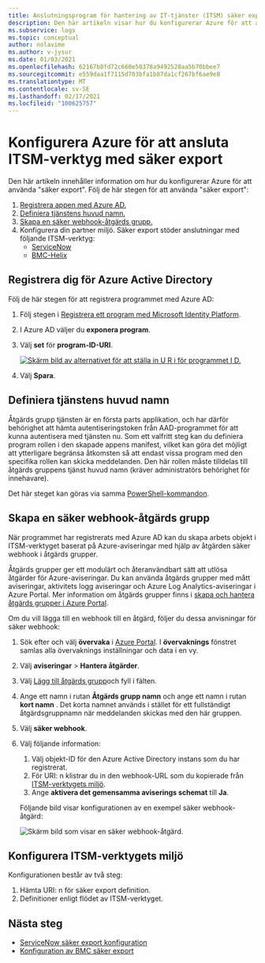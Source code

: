 ```yaml
---
title: Anslutningsprogram för hantering av IT-tjänster (ITSM) säker export i Azure Monitor – Azure-konfigurationer
description: Den här artikeln visar hur du konfigurerar Azure för att ansluta dina ITSM-produkter/-tjänster med säker export i Azure Monitor för att centralt övervaka och hantera ITSM-arbetsobjekt.
ms.subservice: logs
ms.topic: conceptual
author: nolavime
ms.author: v-jysur
ms.date: 01/03/2021
ms.openlocfilehash: 62167b8fd72c660e50378a9492528aa5b70bbee7
ms.sourcegitcommit: e559daa1f7115d703bfa1b87da1cf267bf6ae9e8
ms.translationtype: MT
ms.contentlocale: sv-SE
ms.lasthandoff: 02/17/2021
ms.locfileid: "100625757"
---
```

# <a name="configure-azure-to-connect-itsm-tools-using-secure-export"></a>Konfigurera Azure för att ansluta ITSM-verktyg med säker export

Den här artikeln innehåller information om hur du konfigurerar Azure för att använda "säker export".
Följ de här stegen för att använda "säker export":

1. [Registrera appen med Azure AD.](./itsm-connector-secure-webhook-connections-azure-configuration.md#register-with-azure-active-directory)
1. [Definiera tjänstens huvud namn.](./itsm-connector-secure-webhook-connections-azure-configuration.md#define-service-principal)
1. [Skapa en säker webhook-åtgärds grupp.](./itsm-connector-secure-webhook-connections-azure-configuration.md#create-a-secure-webhook-action-group)
1. Konfigurera din partner miljö.
    Säker export stöder anslutningar med följande ITSM-verktyg:
    * [ServiceNow](./itsmc-secure-webhook-connections-servicenow.md)
    * [BMC-Helix](./itsmc-secure-webhook-connections-bmc.md)

## <a name="register-with-azure-active-directory"></a>Registrera dig för Azure Active Directory

Följ de här stegen för att registrera programmet med Azure AD:

1. Följ stegen i [Registrera ett program med Microsoft Identity Platform](../../active-directory/develop/quickstart-register-app.md).
2. I Azure AD väljer du **exponera program**.
3. Välj **set** för **program-ID-URI**.

   [![Skärm bild av alternativet för att ställa in U R i för programmet I D.](media/itsm-connector-secure-webhook-connections-azure-configuration/azure-ad.png)](media/itsm-connector-secure-webhook-connections-azure-configuration/azure-ad-expand.png#lightbox)
4. Välj **Spara**.

## <a name="define-service-principal"></a>Definiera tjänstens huvud namn

Åtgärds grupp tjänsten är en första parts applikation, och har därför behörighet att hämta autentiseringstoken från AAD-programmet för att kunna autentisera med tjänsten nu.
Som ett valfritt steg kan du definiera program rollen i den skapade appens manifest, vilket kan göra det möjligt att ytterligare begränsa åtkomsten så att endast vissa program med den specifika rollen kan skicka meddelanden. Den här rollen måste tilldelas till åtgärds gruppens tjänst huvud namn (kräver administratörs behörighet för innehavare).

Det här steget kan göras via samma [PowerShell-kommandon](../alerts/action-groups.md#secure-webhook-powershell-script).

## <a name="create-a-secure-webhook-action-group"></a>Skapa en säker webhook-åtgärds grupp

När programmet har registrerats med Azure AD kan du skapa arbets objekt i ITSM-verktyget baserat på Azure-aviseringar med hjälp av åtgärden säker webhook i åtgärds grupper.

Åtgärds grupper ger ett modulärt och återanvändbart sätt att utlösa åtgärder för Azure-aviseringar. Du kan använda åtgärds grupper med mått aviseringar, aktivitets logg aviseringar och Azure Log Analytics-aviseringar i Azure Portal.
Mer information om åtgärds grupper finns i [skapa och hantera åtgärds grupper i Azure Portal](../alerts/action-groups.md).

Om du vill lägga till en webhook till en åtgärd, följer du dessa anvisningar för säker webhook:

1. Sök efter och välj **övervaka** i [Azure Portal](https://portal.azure.com/). I **övervaknings** fönstret samlas alla övervaknings inställningar och data i en vy.
2. Välj **aviseringar**  >  **Hantera åtgärder**.
3. Välj [Lägg till åtgärds grupp](../alerts/action-groups.md#create-an-action-group-by-using-the-azure-portal)och fyll i fälten.
4. Ange ett namn i rutan **Åtgärds grupp namn** och ange ett namn i rutan **kort namn** . Det korta namnet används i stället för ett fullständigt åtgärdsgruppnamn när meddelanden skickas med den här gruppen.
5. Välj **säker webhook**.
6. Välj följande information:
   1. Välj objekt-ID för den Azure Active Directory instans som du har registrerat.
   2. För URI: n klistrar du in den webhook-URL som du kopierade från [ITSM-verktygets miljö](#configure-the-itsm-tool-environment).
   3. Ange **aktivera det gemensamma aviserings schemat** till **Ja**. 

   Följande bild visar konfigurationen av en exempel säker webhook-åtgärd:

   ![Skärm bild som visar en säker webhook-åtgärd.](media/itsm-connector-secure-webhook-connections-azure-configuration/secure-webhook.png)

## <a name="configure-the-itsm-tool-environment"></a>Konfigurera ITSM-verktygets miljö

Konfigurationen består av två steg:

1. Hämta URI: n för säker export definition.
2. Definitioner enligt flödet av ITSM-verktyget.

## <a name="next-steps"></a>Nästa steg

* [ServiceNow säker export konfiguration](./itsmc-secure-webhook-connections-servicenow.md)
* [Konfiguration av BMC säker export](./itsmc-secure-webhook-connections-bmc.md)
